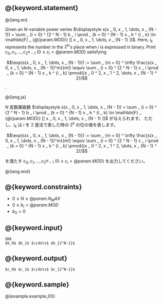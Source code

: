 ## @{keyword.statement}

@{lang.en}

Given an $N$-variable power series $\displaystyle s(x _ 0, x _ 1, \dots, x _ {N - 1}) = \sum _ {i = 0} ^ {2 ^ N - 1} b _ i \prod _ {k = 0} ^ {N - 1} x _ k ^ {i _ k} \in \mathbb{F} _ {@{param.MOD}} [[ x _ 0, x _ 1, \dots, x _ {N - 1} ]]$.
Here, $i_k$ represents the number in the $2 ^ k$'s place when $i$ is expressed in binary.
Print $c _ 0, c _ 1, \dots, c _ {2 ^ N - 1} ~ (0 \leq c _ i \lt @{param.MOD})$ satisfying

$$\exp(s(x _ 0, x _ 1, \dots, x _ {N - 1})) := \sum _ {m = 0} ^ \infty \frac{s(x _ 0, x _ 1, \dots, x _ {N - 1})^m}{m!} \equiv \sum _ {i = 0} ^ {2 ^ N - 1} c _ i \prod _ {k = 0} ^ {N - 1} x _ k ^ {i _ k} \pmod{(x _ 0 ^ 2, x _ 1 ^ 2, \dots, x _ {N - 1} ^ 2)}$$

.

@{lang.ja}

$N$ 変数冪級数 $\displaystyle s(x _ 0, x _ 1, \dots, x _ {N - 1}) = \sum _ {i = 0} ^ {2 ^ N - 1} b _ i \prod _ {k = 0} ^ {N - 1} x _ k ^ {i _ k} \in \mathbb{F} _ {@{param.MOD}} [[ x _ 0, x _ 1, \dots, x _ {N - 1} ]]$ が与えられます。
ただし、$i _ k$ は $i$ を $2$ 進法で表した時の $2 ^ k$ の位の値を表します。

$$\exp(s(x _ 0, x _ 1, \dots, x _ {N - 1})) := \sum _ {m = 0} ^ \infty \frac{s(x _ 0, x _ 1, \dots, x _ {N - 1})^m}{m!} \equiv \sum _ {i = 0} ^ {2 ^ N - 1} c _ i \prod _ {k = 0} ^ {N - 1} x _ k ^ {i _ k} \pmod{(x _ 0 ^ 2, x _ 1 ^ 2, \dots, x _ {N - 1} ^ 2)}$$

を満たす $c _ 0, c _ 1, \dots, c _ {2 ^ N - 1} ~ (0 \leq c _ i \lt @{param.MOD})$ を出力してください。

@{lang.end}

## @{keyword.constraints}

- $0 \leq N \leq @{param.N_MAX}$
- $0 \leq b_i \lt @{param.MOD}$
- $b_0 = 0$

## @{keyword.input}

```
$N$
$b_0$ $b_1$ $\cdots$ $b_{2^N-1}$
```

## @{keyword.output}

```
$c_0$ $c_1$ $\cdots$ $c_{2^N-1}$
```

## @{keyword.sample}

@{example.example_00}
